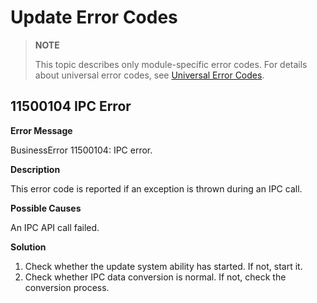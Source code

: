 # Update Error Codes

> **NOTE**
>
> This topic describes only module-specific error codes. For details about universal error codes, see [Universal Error Codes](errorcode-universal.md).

## 11500104 IPC Error

**Error Message**

BusinessError 11500104: IPC error.

**Description**

This error code is reported if an exception is thrown during an IPC call.

**Possible Causes**

An IPC API call failed.

**Solution**

1. Check whether the update system ability has started. If not, start it.
2. Check whether IPC data conversion is normal. If not, check the conversion process.
